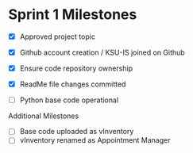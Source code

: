 # Sprint 1 Milestones 

- [x] Approved project topic
- [x] Github account creation / KSU-IS joined on Github
- [x] Ensure code repository ownership
- [x] ReadMe file changes committed
- [ ] Python base code operational



Additional Milestones
- [ ] Base code uploaded as vInventory
- [ ] vInventory renamed as Appointment Manager
